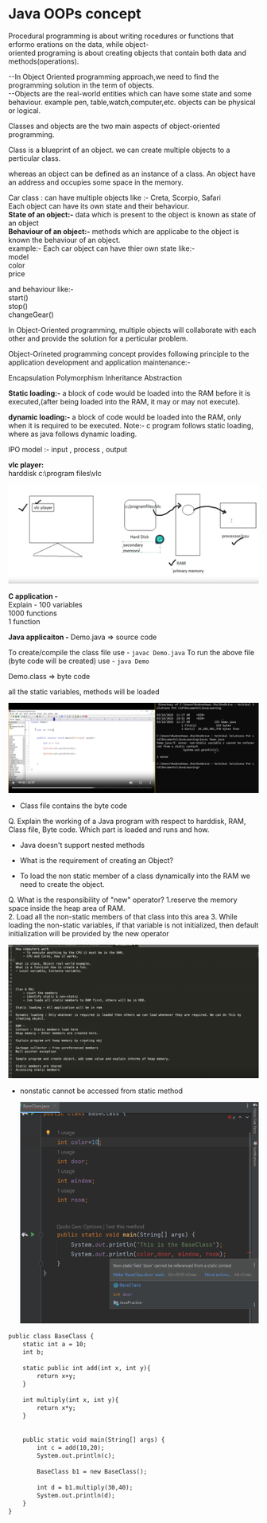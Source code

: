 # Java OOPs concept

Procedural programming is about writing rocedures or functions that erformo erations on the data, while object-  
oriented programing is about creating objects that contain both data and methods(operations).  

--In Object Oriented programming approach,we need to find the programming solution in the term of objects.  
--Objects are the real-world entities which can have some state and some behaviour. example pen, table,watch,computer,etc. objects can be physical or logical.  

Classes and objects are the two main aspects of object-oriented programming.

Class is a blueprint of an object. we can create multiple objects to a perticular class.

whereas an object can be defined as an instance of a class. An object have an address and occupies some space in the memory.

Car class : can have multiple objects like :- Creta, Scorpio, Safari  
Each object can have its own state and their behaviour.  
**State of an object:-** data which is present to the object is known as state of an object  
**Behaviour of an object:-** methods which are applicabe to the object is known the behaviour of an object.  
example:-
Each car object can have thier own state like:-  
model  
color  
price  

and behaviour like:-  
start()  
stop()  
changeGear()  

In Object-Oriented programming, multiple objects will collaborate with each other and provide the solution for a perticular problem.  

Object-Orineted programming concept provides following principle to the application development and application maintenance:-  

Encapsulation
Polymorphism
Inheritance
Abstraction

**Static loading:-** a block of code would be loaded into the RAM before it is executed,(after being loaded into the RAM, it may or may not execute).  

**dynamic loading:-** a block of code would be loaded into the RAM, only when it is required to be executed.
Note:- c program follows static loading, where as java follows dynamic loading.

IPO model :- input , process , output


**vlc player:**  
harddisk
c:\program files\vlc

![alt text](image-3.png)

**C application -**  
Explain - 
100 variables  
1000 functions  
1 function  

**Java applicaiton -** 
Demo.java => source code

To create/compile the class file use - `javac Demo.java`
To run the above file (byte code will be created) use - `java Demo`

Demo.class => byte code

all the static variables, methods will be loaded 


![alt text](image-4.png)

* Class file contains the byte code

Q. Explain the working of a Java program with respect to harddisk, RAM, Class file, Byte code. Which part is loaded and runs  and how.

* Java doesn't support nested methods

* What is the requirement of creating an Object?
* To load the non static member of a class dynamically into the RAM we need to create the object.


Q. What is the responsibility of "new" operator?
1.reserve the memory space inside the heap area of RAM.  
2. Load all the non-static members of that class into this area
3. While loading the non-static variables, if that variable is not initialized, then default initialization will be provided by the new operator


![alt text](image-5.png)


* nonstatic cannot be accessed from static method
  
  ![alt text](image-6.png)


```
public class BaseClass {
    static int a = 10;
    int b;

    static public int add(int x, int y){
        return x+y;
    }

    int multiply(int x, int y){
        return x*y;
    }


    public static void main(String[] args) {
        int c = add(10,20);
        System.out.println(c);

        BaseClass b1 = new BaseClass();

        int d = b1.multiply(30,40);
        System.out.println(d);
    }
}
```